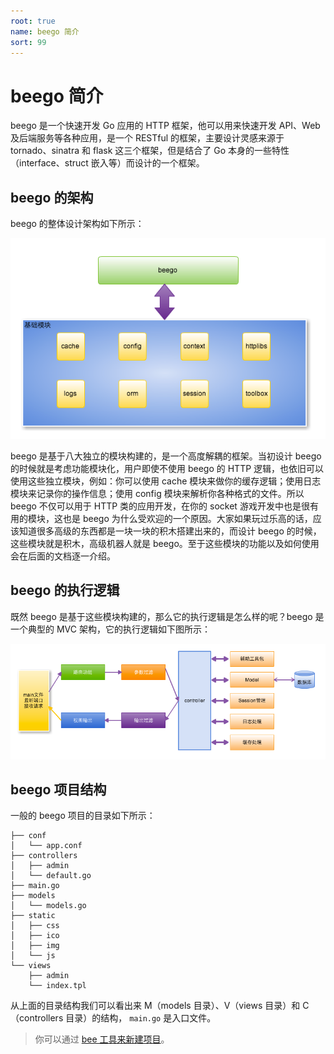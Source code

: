 ```yaml
---
root: true
name: beego 简介
sort: 99
---
```


# beego 简介

beego 是一个快速开发 Go 应用的 HTTP 框架，他可以用来快速开发 API、Web 及后端服务等各种应用，是一个 RESTful 的框架，主要设计灵感来源于 tornado、sinatra 和 flask 这三个框架，但是结合了 Go 本身的一些特性（interface、struct 嵌入等）而设计的一个框架。

## beego 的架构

beego 的整体设计架构如下所示：

![](../images/architecture.png)

beego 是基于八大独立的模块构建的，是一个高度解耦的框架。当初设计 beego 的时候就是考虑功能模块化，用户即使不使用 beego 的 HTTP 逻辑，也依旧可以使用这些独立模块，例如：你可以使用 cache 模块来做你的缓存逻辑；使用日志模块来记录你的操作信息；使用 config 模块来解析你各种格式的文件。所以 beego 不仅可以用于 HTTP 类的应用开发，在你的 socket 游戏开发中也是很有用的模块，这也是 beego 为什么受欢迎的一个原因。大家如果玩过乐高的话，应该知道很多高级的东西都是一块一块的积木搭建出来的，而设计 beego 的时候，这些模块就是积木，高级机器人就是 beego。至于这些模块的功能以及如何使用会在后面的文档逐一介绍。

## beego 的执行逻辑

既然 beego 是基于这些模块构建的，那么它的执行逻辑是怎么样的呢？beego 是一个典型的 MVC 架构，它的执行逻辑如下图所示：

![](../images/flow.png)

## beego 项目结构

一般的 beego 项目的目录如下所示：

```
├── conf
│   └── app.conf
├── controllers
│   ├── admin
│   └── default.go
├── main.go
├── models
│   └── models.go
├── static
│   ├── css
│   ├── ico
│   ├── img
│   └── js
└── views
    ├── admin
    └── index.tpl
```
从上面的目录结构我们可以看出来 M（models 目录）、V（views 目录）和 C（controllers 目录）的结构， `main.go` 是入口文件。

>你可以通过 [bee 工具来新建项目](../install/bee.md)。

